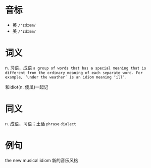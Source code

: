# 音标

- 英 `/'ɪdɪəm/`
- 美 `/'ɪdɪəm/`

# 词义

n. 习语，成语
`a group of words that has a special meaning that is different from the ordinary meaning of each separate word. For example, ‘under the weather’ is an idiom meaning ‘ill’.`



和idiot(n. 傻瓜)一起记

# 同义

n. 成语，习语；土话
`phrase` `dialect`

# 例句

the new musical idiom
新的音乐风格


